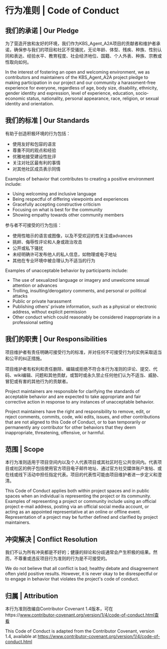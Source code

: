 # 行为准则 | Code of Conduct

## 我们的承诺 | Our Pledge

为了营造开放和友好的环境，我们作为KBS_Agent_A2A项目的贡献者和维护者承诺，确保参与我们的项目和社区不受骚扰，无论年龄、体型、残疾、种族、性别认同和表达、经验水平、教育程度、社会经济地位、国籍、个人外表、种族、宗教或性取向如何。

In the interest of fostering an open and welcoming environment, we as contributors and maintainers of the KBS_Agent_A2A project pledge to making participation in our project and our community a harassment-free experience for everyone, regardless of age, body size, disability, ethnicity, gender identity and expression, level of experience, education, socio-economic status, nationality, personal appearance, race, religion, or sexual identity and orientation.

## 我们的标准 | Our Standards

有助于创造积极环境的行为包括：

* 使用友好和包容的语言
* 尊重不同的观点和经验
* 优雅地接受建设性批评
* 关注对社区最有利的事情
* 对其他社区成员表示同情

Examples of behavior that contributes to creating a positive environment include:

* Using welcoming and inclusive language
* Being respectful of differing viewpoints and experiences
* Gracefully accepting constructive criticism
* Focusing on what is best for the community
* Showing empathy towards other community members

参与者不可接受的行为包括：

* 使用性暗示的语言或图像，以及不受欢迎的性关注或advances
* 挑衅、侮辱性评论和人身或政治攻击
* 公开或私下骚扰
* 未经明确许可发布他人的私人信息，如物理或电子地址
* 其他在专业环境中被合理认为不适当的行为

Examples of unacceptable behavior by participants include:

* The use of sexualized language or imagery and unwelcome sexual attention or advances
* Trolling, insulting/derogatory comments, and personal or political attacks
* Public or private harassment
* Publishing others' private information, such as a physical or electronic address, without explicit permission
* Other conduct which could reasonably be considered inappropriate in a professional setting

## 我们的职责 | Our Responsibilities

项目维护者有责任明确可接受行为的标准，并对任何不可接受行为的实例采取适当和公平的纠正措施。

项目维护者有权利和责任删除、编辑或拒绝不符合本行为准则的评论、提交、代码、wiki编辑、问题和其他贡献，或暂时或永久禁止任何他们认为不适当、威胁、冒犯或有害的其他行为的贡献者。

Project maintainers are responsible for clarifying the standards of acceptable behavior and are expected to take appropriate and fair corrective action in response to any instances of unacceptable behavior.

Project maintainers have the right and responsibility to remove, edit, or reject comments, commits, code, wiki edits, issues, and other contributions that are not aligned to this Code of Conduct, or to ban temporarily or permanently any contributor for other behaviors that they deem inappropriate, threatening, offensive, or harmful.

## 范围 | Scope

本行为准则适用于项目空间内以及个人代表项目或其社区时在公共空间内。代表项目或社区的例子包括使用官方项目电子邮件地址、通过官方社交媒体账户发帖、或在线或线下活动中担任指定代表。项目的代表性可能由项目维护者进一步定义和澄清。

This Code of Conduct applies both within project spaces and in public spaces when an individual is representing the project or its community. Examples of representing a project or community include using an official project e-mail address, posting via an official social media account, or acting as an appointed representative at an online or offline event. Representation of a project may be further defined and clarified by project maintainers.

## 冲突解决 | Conflict Resolution

我们不认为所有冲突都是不好的；健康的辩论和分歧通常会产生积极的结果。然而，不尊重或违反项目行为准则的行为是不可接受的。


We do not believe that all conflict is bad; healthy debate and disagreement often yield positive results. However, it is never okay to be disrespectful or to engage in behavior that violates the project's code of conduct.


## 归属 | Attribution

本行为准则改编自Contributor Covenant 1.4版本，可在https://www.contributor-covenant.org/version/1/4/code-of-conduct.html查看

This Code of Conduct is adapted from the Contributor Covenant, version 1.4, available at https://www.contributor-covenant.org/version/1/4/code-of-conduct.html
